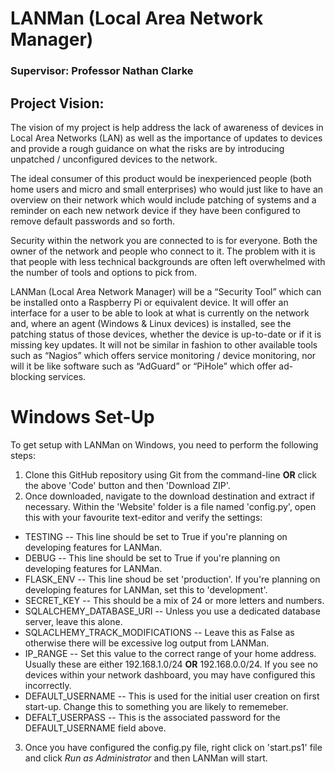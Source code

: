 # LANMan (Local Area Network Manager)

### Supervisor: Professor Nathan Clarke

## Project Vision:

The vision of my project is help address the lack of awareness of devices in Local Area Networks (LAN) as well as the importance of updates to devices and provide a rough guidance on what the risks are by introducing unpatched / unconfigured devices to the network. 

 

The ideal consumer of this product would be inexperienced people (both home users and micro and small enterprises) who would just like to have an overview on their network which would include patching of systems and a reminder on each new network device if they have been configured to remove default passwords and so forth. 

 

Security within the network you are connected to is for everyone. Both the owner of the network and people who connect to it. The problem with it is that people with less technical backgrounds are often left overwhelmed with the number of tools and options to pick from.  

 

LANMan (Local Area Network Manager) will be a “Security Tool” which can be installed onto a Raspberry Pi or equivalent device. It will offer an interface for a user to be able to look at what is currently on the network and, where an agent (Windows & Linux devices) is installed, see the patching status of those devices, whether the device is up-to-date or if it is missing key updates. It will not be similar in fashion to other available tools such as “Nagios” which offers service monitoring / device monitoring, nor will it be like software such as “AdGuard” or “PiHole” which offer ad-blocking services. 

# Windows Set-Up

To get setup with LANMan on Windows, you need to perform the following steps:
1. Clone this GitHub repository using Git from the command-line **OR** click the above 'Code' button and then 'Download ZIP'.
2. Once downloaded, navigate to the download destination and extract if necessary. Within the 'Website' folder is a file named 'config.py', open this with your favourite text-editor and verify the settings:

- TESTING -- This line should be set to True if you're planning on developing features for LANMan.
- DEBUG -- This line should be set to True if you're planning on developing features for LANMan.
- FLASK_ENV -- This line shoud be set 'production'. If you're planning on developing features for LANMan, set this to 'development'.
- SECRET_KEY -- This should be a mix of 24 or more letters and numbers. 
- SQLALCHEMY_DATABASE_URI -- Unless you use a dedicated database server, leave this alone.
- SQLACLHEMY_TRACK_MODIFICATIONS -- Leave this as False as otherwise there will be excessive log output from LANMan.
- IP_RANGE -- Set this value to the correct range of your home address. Usually these are either 192.168.1.0/24 **OR** 192.168.0.0/24. If you see no devices within your network dashboard, you may have configured this incorrectly.
- DEFAULT_USERNAME -- This is used for the initial user creation on first start-up. Change this to something you are likely to rememeber.
- DEFALT_USERPASS -- This is the associated password for the DEFAULT_USERNAME field above.

3. Once you have configured the config.py file, right click on 'start.ps1' file and click *Run as Administrator* and then LANMan will start.